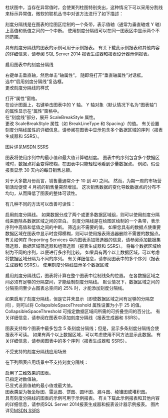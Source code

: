 柱状图中，当存在异常值时，会使某列柱图特别突出，这种情况下可以采用分割线来标示异常值，微软的联机丛书中对该方法进行了如下描述：

刻度分隔线是在图表的绘图区绘制的一个条带，表示值轴（通常为垂直轴或 Y 轴）上高值和低值之间的一个中断。 使用刻度分隔线可以在同一图表区中显示两个不同范围。



具有刻度分隔线的图表的示例可用于示例报表。 有关下载此示例报表和其他内容的详细信息，请参阅 SQL Server 2014 报表生成器和报表设计器示例报表。

启用图表中的刻度分隔线

右键单击垂直轴，然后单击“轴属性”。 随即将打开“垂直轴属性”对话框。  
选中“启用刻度分隔线”复选框。  
更改刻度分隔线的样式

打开“属性”窗格。  
在设计图面上，右键单击图表中的 Y 轴。 Y 轴对象（默认情况下名为“图表轴”）的属性显示在“属性”窗格中。  
在“刻度线”部分，展开 ScaleBreakStyle 属性。  
更改 ScaleBreakStyle 属性（如 BreakLineType 和 Spacing）的值。 有关设置刻度分隔线属性的详细信息，请参阅在图表中显示包含多个数据区域的序列（报表生成器和 SSRS）。

图片详见[MSDN SSRS](https://docs.microsoft.com/zh-cn/sql/reporting-services/report-design/add-scale-breaks-to-a-chart-report-builder-and-ssrs?view=sql-server-2017)

图表将使用序列中的最小值和最大值计算轴刻度。 图表中的序列包含多个数据区域时，数据点将会变得模糊，在图表中只能轻松地看到少量数据点。 例如，假设报表显示 30 天内的每日销售总额。



对于大多数月份而言，销售量通常介于 10 到 40 之间。 然而，为期一周的市场营销活动促使 4 月初的销售量突然增加。 这次销售数据的变化导致数据点的分布不均匀，从而降低了图表的整体可读性。

有几种不同的方法可以改善可读性：

启用刻度分隔线。 如果数据分成了两个或更多数据区域组，则可以使用刻度分隔线来删除各数据区域之间的空白。 刻度分隔线是在绘图区绘制的一个条带，表示序列中高值和低值之间的中断。
筛选出不需要的值。 如果您具有的数据点使重要数据区域在图表中显示时变得模糊，则可以使用报表筛选器删除不需要的数据点。 有关如何在 Reporting Services 中向图表添加筛选器的信息，请参阅添加数据集筛选器、数据区域筛选器和组筛选器（报表生成器和 SSRS）。
将每个数据区域绘制为不同的序列，以便进行多序列比较。 如果具有两个以上数据区域，可以考虑将数据区域分隔为不同的序列。 有关详细信息，请参阅图表中的多个序列（报表生成器和 SSRS）。
使用刻度分隔线显示多个数据区域

启用刻度分隔线后，图表将计算在整个图表中绘制线条的位置。 在各数据区域之间必须有足够的分隔空间，才能绘制刻度分隔线。 默认情况下，数据区域之间的分隔空间至少占图表总空间的 25% 时，才能添加刻度分隔线。



如果启用了刻度分隔线，但是它并未显示（即使数据区域之间有足够的分隔空间），则可以将 CollapsibleSpaceThreshold 属性设置为小于 25 的值。 CollapsibleSpaceThreshold 可指定数据区域间所需的可折叠空间的百分比。 有关详细信息，请参阅在图表中添加刻度分隔线（报表生成器和 SSRS）。

图表支持每个图表中最多包含 5 条刻度分隔线；但是，显示多条刻度分隔线会使报表不可读。 如果有两个以上数据区域，可以考虑使用不同方法显示此数据。 有关详细信息，请参阅图表中的多个序列（报表生成器和 SSRS）。

不受支持的刻度分隔线应用场景

在下列图表应用场景中不支持刻度分隔线：

启用了三维效果的图表。  
已指定对数值轴。  
已显式设置值轴的最小值或最大值。  
图表类型为极坐标图、雷达图、饼图、圆环图、漏斗图、棱锥图或堆积图。  
具有刻度分隔线的图表的示例可用于示例报表。 有关下载此示例报表和其他内容的详细信息，请参阅SQL Server 2014报表生成器和报表设计器示例报表。
图片详见[MSDN SSRS](https://docs.microsoft.com/zh-cn/sql/reporting-services/report-design/displaying-a-series-with-multiple-data-ranges-on-a-chart?view=sql-server-2017)
